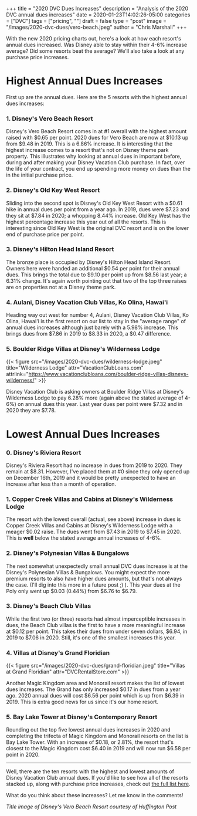 +++
title = "2020 DVC Dues Increases"
description = "Analysis of the 2020 DVC annual dues increases"
date = 2020-01-23T14:02:26-05:00
categories = ["DVC"]
tags = ["pricing", ""]
draft = false
type = "post"
image = "/images/2020-dvc-dues/vero-beach.jpeg"
author = "Chris Marshall"
+++

With the new 2020 pricing charts out, here's a look at how each resort's annual
dues increased. Was Disney able to stay within their 4-6% increase average? Did
some resorts beat the average? We'll also take a look at any purchase price
increases.

<!--more-->

# Highest Annual Dues Increases

First up are the annual dues. Here are the 5 resorts with the highest annual
dues increases:

### 1. Disney's Vero Beach Resort

Disney's Vero Beach Resort comes in at #1 overall with the highest amount
raised with $0.65 per point. 2020 dues for Vero Beach are now at $10.13 up from
$9.48 in 2019. This is a 6.86% increase. It is interesting that the highest
increase comes to a resort that's not on Disney theme park property. This
illustrates why looking at annual dues in important before, during and after
making your Disney Vacation Club purchase. In fact, over the life of your
contract, you end up spending more money on dues than the in the initial
purchase price.

### 2. Disney's Old Key West Resort

Sliding into the second spot is Disney's Old Key West Resort with a $0.61 hike
in annual dues per point from a year ago. In 2019, dues were $7.23 and they sit
at $7.84 in 2020; a whopping 8.44% increase. Old Key West has the highest
percentage increase this year out of all the resorts. This is interesting since
Old Key West is the original DVC resort and is on the lower end of purchase price
per point.

### 3. Disney's Hilton Head Island Resort

The bronze place is occupied by Disney's Hilton Head Island Resort. Owners here
were handed an additional $0.54 per point for their annual dues. This brings
the total due to $9.10 per point up from $8.56 last year; a 6.31% change. It's
again worth pointing out that two of the top three raises are on properties not
at a Disney theme park. 

### 4. Aulani, Disney Vacation Club Villas, Ko Olina, Hawai'i

Heading way out west for number 4, Aulani, Disney Vacation Club Villas, Ko
Olina, Hawai'i is the first resort on our list to stay in the "average range"
of annual dues increases although just barely with a 5.98% increase. This brings
dues from $7.86 in 2019 to $8.33 in 2020, a $0.47 difference.

### 5. Boulder Ridge Villas at Disney's Wilderness Lodge

{{< figure src="/images/2020-dvc-dues/wilderness-lodge.jpeg" title="Wilderness Lodge" attr="VacationClubLoans.com" attrlink="https://www.vacationclubloans.com/boulder-ridge-villas-disneys-wilderness/" >}}

Disney Vacation Club is asking owners at Boulder Ridge Villas at Disney's
Wilderness Lodge to pay 6.28% more (again above the stated average of 4-6%)
on annual dues this year. Last year dues per point were $7.32 and in 2020
they are $7.78.

# Lowest Annual Dues Increases

### 0. Disney's Riviera Resort

Disney's Riviera Resort had no increase in dues from 2019 to 2020. They remain
at $8.31. However, I've placed them at #0 since they only opened up on December
16th, 2019 and it would be pretty unexpected to have an increase after less
than a month of operation.

### 1. Copper Creek Villas and Cabins at Disney's Wilderness Lodge

The resort with the lowest overall (actual, see above) increase in dues is
Copper Creek Villas and Cabins at Disney's Wilderness Lodge with a meager
$0.02 raise. The dues went from $7.43 in 2019 to $7.45 in 2020. This is
__well__ below the stated average annual increases of 4-6%.

### 2. Disney's Polynesian Villas & Bungalows

The next somewhat unexpectedly small annual DVC dues increase is at the
Disney's Polynesian Villas & Bungalows. You might expect the more premium
resorts to also have higher dues amounts, but that's not always the case.
(I'll dig into this more in a future post ;) ). This year dues at the Poly only
went up $0.03 (0.44%) from $6.76 to $6.79.

### 3. Disney's Beach Club Villas

While the first two (or three) resorts had almost imperceptible increases in
dues, the Beach Club villas is the first to have a more meaningful increase
at $0.12 per point. This takes their dues from under seven dollars, $6.94, in
2019 to $7.06 in 2020. Still, it's one of the smallest increases this year.

### 4. Villas at Disney's Grand Floridian

{{< figure src="/images/2020-dvc-dues/grand-floridian.jpeg" title="Villas at Grand Floridian" attr="DVCRentalStore.com" >}}

Another Magic Kingdom area and Monorail resort makes the list of lowest dues
increases. The Grand has only increased $0.17 in dues from a year ago. 2020
annual dues will cost $6.56 per point which is up from $6.39 in 2019. This is
extra good news for us since it's our home resort.

### 5. Bay Lake Tower at Disney's Contemporary Resort

Rounding out the top five lowest annual dues increases in 2020 and completing
the trifecta of Magic Kingdom and Monorail resorts on the list is Bay Lake
Tower. With an increase of $0.18, or 2.81%, the resort that's closest to the
Magic Kingdom cost $6.40 in 2019 and will now run $6.58 per point in 2020.

---------

Well, there are the ten resorts with the highest and lowest amounts of Disney
Vacation Club annual dues. If you'd like to see how all of the resorts stacked
up, along with purchase price increases, check out [the full list
here](http://bit.ly/31mTrN8).

What do you think about these increases? Let me know in the comments!

_Title image of Disney's Vero Beach Resort courtesy of Huffington Post_
